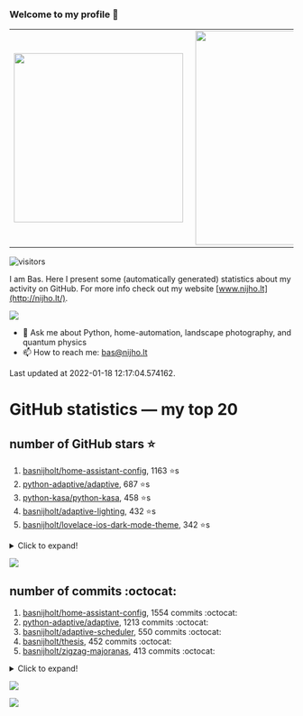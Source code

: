### Welcome to my profile 👋

<center>
  <table>
    <tr>
        <td><img width="300px" align="left" src="https://github-readme-stats.vercel.app/api/top-langs/?username=basnijholt&hide=TeX,Jupyter%20Notebook&layout=compact&theme=radical" /></td>
        <td><img align='right' src="https://github-readme-stats.vercel.app/api?username=basnijholt&show_icons=true&theme=radical" width="380"></td>
    </tr>
  </table>
</center>

![visitors](https://visitor-badge.glitch.me/badge?page_id=basnijholt.visitor-badge)

I am Bas. Here I present some (automatically generated) statistics about my activity on GitHub. For more info check out my website [www.nijho.lt](http://nijho.lt/).

![](https://www.nijho.lt/authors/admin/avatar_hu9e60e4b9bc120dfb6a666009f2878da6_182107_250x250_fill_q90_lanczos_center.jpg)

- 💬 Ask me about Python, home-automation, landscape photography, and quantum physics
- 📫 How to reach me: bas@nijho.lt

Last updated at 2022-01-18 12:17:04.574162.

# GitHub statistics — my top 20

## number of GitHub stars ⭐️

1. [basnijholt/home-assistant-config](https://github.com/basnijholt/home-assistant-config/), 1163 ⭐️s
2. [python-adaptive/adaptive](https://github.com/python-adaptive/adaptive/), 687 ⭐️s
3. [python-kasa/python-kasa](https://github.com/python-kasa/python-kasa/), 458 ⭐️s
4. [basnijholt/adaptive-lighting](https://github.com/basnijholt/adaptive-lighting/), 432 ⭐️s
5. [basnijholt/lovelace-ios-dark-mode-theme](https://github.com/basnijholt/lovelace-ios-dark-mode-theme/), 342 ⭐️s
<details><summary>Click to expand!</summary>

6. [basnijholt/miflora](https://github.com/basnijholt/miflora/), 328 ⭐️s
7. [basnijholt/lovelace-ios-themes](https://github.com/basnijholt/lovelace-ios-themes/), 275 ⭐️s
8. [topocm/topocm_content](https://github.com/topocm/topocm_content/), 189 ⭐️s
9. [basnijholt/home-assistant-macbook-touch-bar](https://github.com/basnijholt/home-assistant-macbook-touch-bar/), 79 ⭐️s
10. [kwant-project/kwant](https://github.com/kwant-project/kwant/), 58 ⭐️s
11. [basnijholt/aiokef](https://github.com/basnijholt/aiokef/), 25 ⭐️s
12. [basnijholt/thesis-cover](https://github.com/basnijholt/thesis-cover/), 19 ⭐️s
13. [basnijholt/instacron](https://github.com/basnijholt/instacron/), 17 ⭐️s
14. [basnijholt/adaptive-scheduler](https://github.com/basnijholt/adaptive-scheduler/), 12 ⭐️s
15. [basnijholt/addon-otmonitor](https://github.com/basnijholt/addon-otmonitor/), 11 ⭐️s
16. [basnijholt/lovelace-ios-light-mode-theme](https://github.com/basnijholt/lovelace-ios-light-mode-theme/), 9 ⭐️s
17. [basnijholt/crypto-tracker](https://github.com/basnijholt/crypto-tracker/), 8 ⭐️s
18. [basnijholt/iOSMessageExport](https://github.com/basnijholt/iOSMessageExport/), 8 ⭐️s
19. [basnijholt/thesis](https://github.com/basnijholt/thesis/), 8 ⭐️s
20. [kwant-project/kwant-tutorial-2016](https://github.com/kwant-project/kwant-tutorial-2016/), 8 ⭐️s

</details>

![](https://github.com/basnijholt/basnijholt/raw/master/stars_over_time.png)

## number of commits :octocat:

1. [basnijholt/home-assistant-config](https://github.com/basnijholt/home-assistant-config/), 1554 commits :octocat:
2. [python-adaptive/adaptive](https://github.com/python-adaptive/adaptive/), 1213 commits :octocat:
3. [basnijholt/adaptive-scheduler](https://github.com/basnijholt/adaptive-scheduler/), 550 commits :octocat:
4. [basnijholt/thesis](https://github.com/basnijholt/thesis/), 452 commits :octocat:
5. [basnijholt/zigzag-majoranas](https://github.com/basnijholt/zigzag-majoranas/), 413 commits :octocat:
<details><summary>Click to expand!</summary>

6. [topocm/topocm_content](https://github.com/topocm/topocm_content/), 304 commits :octocat:
7. [basnijholt/aiokef](https://github.com/basnijholt/aiokef/), 267 commits :octocat:
8. [basnijholt/adaptive-lighting](https://github.com/basnijholt/adaptive-lighting/), 259 commits :octocat:
9. [conda-forge/staged-recipes](https://github.com/conda-forge/staged-recipes/), 228 commits :octocat:
10. [basnijholt/crypto-tracker](https://github.com/basnijholt/crypto-tracker/), 205 commits :octocat:
11. [python-adaptive/paper](https://github.com/python-adaptive/paper/), 198 commits :octocat:
12. [home-assistant/core](https://github.com/home-assistant/core/), 191 commits :octocat:
13. [ohld/igbot](https://github.com/ohld/igbot/), 191 commits :octocat:
14. [basnijholt/spin-orbit-nanowires](https://github.com/basnijholt/spin-orbit-nanowires/), 189 commits :octocat:
15. [basnijholt/media_player.kef](https://github.com/basnijholt/media_player.kef/), 157 commits :octocat:
16. [basnijholt/hpc05](https://github.com/basnijholt/hpc05/), 152 commits :octocat:
17. [basnijholt/lovelace-ios-themes](https://github.com/basnijholt/lovelace-ios-themes/), 145 commits :octocat:
18. [basnijholt/nijho.lt](https://github.com/basnijholt/nijho.lt/), 143 commits :octocat:
19. [basnijholt/instacron](https://github.com/basnijholt/instacron/), 115 commits :octocat:
20. [QCoDeS/Qcodes](https://github.com/QCoDeS/Qcodes/), 109 commits :octocat:

</details>

![](https://github.com/basnijholt/basnijholt/raw/master/commits_per_hour.png)

![](https://github.com/basnijholt/basnijholt/raw/master/commits_per_weekday.png)

